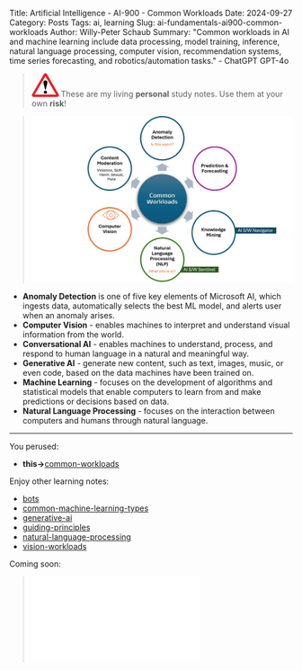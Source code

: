 Title: Artificial Intelligence - AI-900 - Common Workloads
Date: 2024-09-27
Category: Posts 
Tags: ai, learning
Slug: ai-fundamentals-ai900-common-workloads
Author: Willy-Peter Schaub
Summary: "Common workloads in AI and machine learning include data processing, model training, inference, natural language processing, computer vision, recommendation systems, time series forecasting, and robotics/automation tasks." - ChatGPT GPT-4o

>
>![alert](../images/alert-tiny.png)
>These are my living **personal** study notes. Use them at your own **risk**!
>

> ![common-workloads](../images/ai-fundamentals-ai900-common-workloads.png) 

- **Anomaly Detection** is one of five key elements of Microsoft AI, which ingests data, automatically selects the best ML model, and alerts user when an anomaly arises.  
- **Computer Vision** - enables machines to interpret and understand visual information from the world.
- **Conversational AI** - enables machines to understand, process, and respond to human language in a natural and meaningful way. 
- **Generative AI** - generate new content, such as text, images, music, or even code, based on the data machines have been trained on. 
- **Machine Learning** - focuses on the development of algorithms and statistical models that enable computers to learn from and make predictions or decisions based on data.
- **Natural Language Processing** - focuses on the interaction between computers and humans through natural language.

---

You perused:

- **this->**[common-workloads](/ai-fundamentals-ai900-common-workloads.html) 

Enjoy other learning notes:

- [bots](/ai-fundamentals-ai900-bots.html)
- [common-machine-learning-types](/ai-fundamentals-ai900-common-machine-learning-types.html)
- [generative-ai](/ai-fundamentals-ai900-generative-ai.html)
- [guiding-principles](/ai-fundamentals-ai900-ai-guiding-principles.html)
- [natural-language-processing](/ai-fundamentals-ai900-natural-language-processing.html)
- [vision-workloads](/ai-fundamentals-ai900-vision-workloads.html)

Coming soon:

> ![ai-900 poster](../images/ai-fundamentals-ai900-poster.html)

